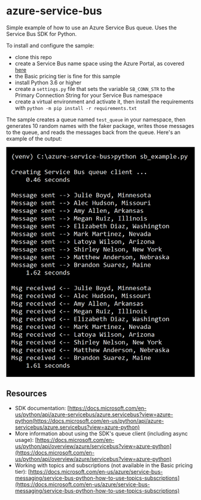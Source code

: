 # azure-service-bus
Simple example of how to use an Azure Service Bus queue. Uses the Service Bus SDK for Python.

To install and configure the sample:

* clone this repo
* create a Service Bus name space using the Azure Portal, as covered [here](https://docs.microsoft.com/en-us/azure/service-bus-messaging/service-bus-create-namespace-portal)
* the Basic pricing tier is fine for this sample
* install Python 3.6 or higher
* create a ```settings.py``` file that sets the variable ```SB_CONN_STR``` to the Primary Connection String for your Service Bus namespace
* create a virtual environment and activate it, then install the requirements with ```python -m pip install -r requirements.txt```

The sample creates a queue named ```test_queue``` in your namespace, then generates 10 random names with the faker package, writes those messages to the queue, and reads the messages back from the queue. Here's an example of the output:

![screenshot](screenshot.png)

## Resources
* SDK documentation: [https://docs.microsoft.com/en-us/python/api/azure-servicebus/azure.servicebus?view=azure-python(https://docs.microsoft.com/en-us/python/api/azure-servicebus/azure.servicebus?view=azure-python)
* More information about using the SDK's queue client (including async usage): [https://docs.microsoft.com/en-us/python/api/overview/azure/servicebus?view=azure-python](https://docs.microsoft.com/en-us/python/api/overview/azure/servicebus?view=azure-python)
* Working with topics and subscriptions (not available in the Basic pricing tier): [https://docs.microsoft.com/en-us/azure/service-bus-messaging/service-bus-python-how-to-use-topics-subscriptions](https://docs.microsoft.com/en-us/azure/service-bus-messaging/service-bus-python-how-to-use-topics-subscriptions)
